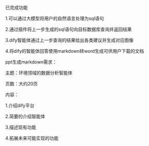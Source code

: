 已完成功能

1.可以通过大模型将用户的自然语言处理为sql语句

2.通过插件将上一步生成的sql语句向目标数据库查询并返回结果

3.dify智能体通过上一步查询的结果给出各类建议并生成对应图像

4.将dify的智能体回答使用markdown转word生成可供用户下载的文档



ppt生成markdown需求：

主题：环境领域的数据分析智能体

页数：大约20页

内容：

1.介绍dify平台

2.简要的介绍智能体

3.描述现有功能

4.拓展未来可能实现的功能





